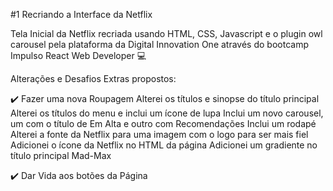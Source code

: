 #1 Recriando a Interface da Netflix

Tela Inicial da Netflix recriada usando HTML, CSS, Javascript e o plugin owl carousel pela plataforma da Digital Innovation One através do bootcamp Impulso React Web Developer :computer:

Alterações e Desafios Extras propostos:

:heavy_check_mark: Fazer uma nova Roupagem
Alterei os títulos e sinopse do título principal
Alterei os títulos do menu e inclui um ícone de lupa
Inclui um novo carousel, um com o título de Em Alta e outro com Recomendações
Inclui um rodapé
Alterei a fonte da Netflix para uma imagem com o logo para ser mais fiel
Adicionei o ícone da Netflix no HTML da página
Adicionei um gradiente no título principal Mad-Max

:heavy_check_mark: Dar Vida aos botões da Página
